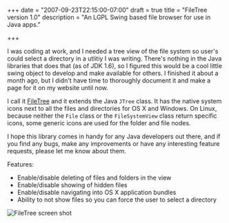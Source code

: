 +++
date = "2007-09-23T22:15:00-07:00"
draft = true
title = "FileTree version 1.0"
description = "An LGPL Swing based file browser for use in Java apps."

+++

I was coding at work, and I needed a tree view of the file system so user's could select a directory in a utlitiy I was writing. There's nothing in the Java libraries that does that (as of JDK 1.6), so I figured this would be a cool little swing object to develop and make available for others. I finished it about a month ago, but I didn't have time to thoroughly document it and make a page for it on my website until now.

I call it [FileTree](https://github.com/arashpayan/FileTree) and it extends the Java `JTree` class. It has the native system icons next to all the files and directories for OS X and Windows. On Linux, because neither the `File` class or the `FileSystemView` class return specific icons, some generic icons are used for the folder and file nodes.

I hope this library comes in handy for any Java developers out there, and if you find any bugs, make any improvements or have any interesting feature requests, please let me know about them.

Features:

* Enable/disable deleting of files and folders in the view
* Enable/disable showing of hidden files
* Enable/disable navigating into OS X application bundles
* Ability to not show files so you can force the user to select a directory

![FileTree screen shot](/blog-files/FileTreeOSX.png)
